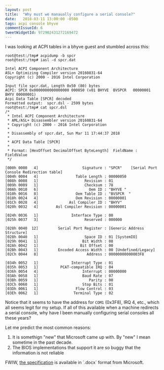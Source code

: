 ```yaml
---
layout: post
title:  "Why must we manaually configure a serial console?"
date:   2018-03-11 13:00:00 -0500
tags: acpi console bhyve
commentIssueId: 6
tweetWidgetId: 972902431272169472
---
```


I was looking at ACPI tables in a bhyve guest and stumbled across this:

```
root@test:/tmp# acpidump -b spcr
root@test:/tmp# iasl -d spcr.dat

Intel ACPI Component Architecture
ASL+ Optimizing Compiler version 20160831-64
Copyright (c) 2000 - 2016 Intel Corporation

Input file spcr.dat, Length 0x50 (80) bytes
ACPI: SPCR 0x0000000000000000 000050 (v01 BHYVE  BVSPCR   00000001 BHYV 00000001)
Acpi Data Table [SPCR] decoded
Formatted output:  spcr.dsl - 2599 bytes
root@test:/tmp# cat spcr.dsl
/*
 * Intel ACPI Component Architecture
 * AML/ASL+ Disassembler version 20160831-64
 * Copyright (c) 2000 - 2016 Intel Corporation
 *
 * Disassembly of spcr.dat, Sun Mar 11 17:44:37 2018
 *
 * ACPI Data Table [SPCR]
 *
 * Format: [HexOffset DecimalOffset ByteLength]  FieldName : FieldValue
 */

[000h 0000   4]                    Signature : "SPCR"    [Serial Port Console Redirection table]
[004h 0004   4]                 Table Length : 00000050
[008h 0008   1]                     Revision : 01
[009h 0009   1]                     Checksum : 78
[00Ah 0010   6]                       Oem ID : "BHYVE "
[010h 0016   8]                 Oem Table ID : "BVSPCR  "
[018h 0024   4]                 Oem Revision : 00000001
[01Ch 0028   4]              Asl Compiler ID : "BHYV"
[020h 0032   4]        Asl Compiler Revision : 00000001

[024h 0036   1]               Interface Type : 00
[025h 0037   3]                     Reserved : 000000

[028h 0040  12]         Serial Port Register : [Generic Address Structure]
[028h 0040   1]                     Space ID : 01 [SystemIO]
[029h 0041   1]                    Bit Width : 08
[02Ah 0042   1]                   Bit Offset : 00
[02Bh 0043   1]         Encoded Access Width : 00 [Undefined/Legacy]
[02Ch 0044   8]                      Address : 00000000000003F8

[034h 0052   1]               Interrupt Type : 01
[035h 0053   1]          PCAT-compatible IRQ : 04
[036h 0054   4]                    Interrupt : 00000000
[03Ah 0058   1]                    Baud Rate : 07
[03Bh 0059   1]                       Parity : 00
[03Ch 0060   1]                    Stop Bits : 01
[03Dh 0061   1]                 Flow Control : 03
[03Eh 0062   1]                Terminal Type : 02
```

Notice that it seems to have the address for `COM1` (0x3F8), IRQ 4, etc., which
all seems legit for my setup.  If all of this available when a machine redirects
a serial console, why have I been manually configuring serial consoles all these
years?

Let me predict the most common reasons:

1. It is somethign "new" that Microsoft came up with.  By "new" I mean sometime
in the past decade.
1. The BIOS implementations that support it are so buggy that the information is
not reliable

FWIW, [the specification](https://docs.microsoft.com/en-us/previous-versions/windows/hardware/design/dn639132(v=vs.85)) is available in `.docx` format from Microsoft.
